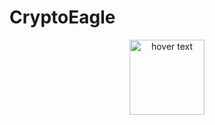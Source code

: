 # CryptoEagle
<p align="center">
  <img src="https://travis-ci.org/pkaravaev/CryptoEagle.svg?branch=master" width="120" title="hover text">
</p>
